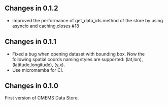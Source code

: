 ## Changes in 0.1.2

- Improved the performance of get_data_ids method of the store by using asyncio and caching,closes #18

## Changes in 0.1.1

- Fixed a bug when opening dataset with bounding box. Now the following spatial coords naming styles are
  supported: (lat,lon), (latitude,longitude), (y,x).
- Use micromamba for CI.

## Changes in 0.1.0

First version of CMEMS Data Store.
